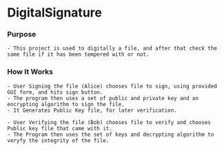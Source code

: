# DigitalSignature
  ### Purpose
    - This project is used to digitally a file, and after that check the same file if it has been tempered with or not.
  ### How It Works
    - User Signing the file (Alice) chooses file to sign, using provided GUI form, and hits sign button.
    - The program then uses a set of public and private key and an encrypting algorithm to sign the file.
    - It Generates Public Key file, for later verification.
    
    - User Verifying the file (Bob) chooses file to verify and chooses Public key file that came with it.
    - The Program then uses the set of keys and decrypting algorithm to veryfy the integrity of the file.
  
